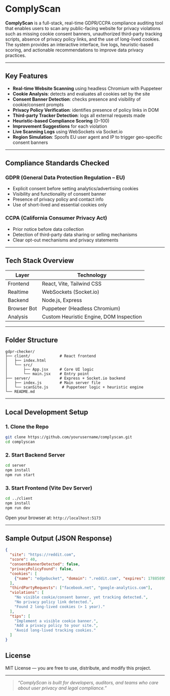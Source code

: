 # ComplyScan

**ComplyScan** is a full-stack, real-time GDPR/CCPA compliance auditing tool that enables users to scan any public-facing website for privacy violations such as missing cookie consent banners, unauthorized third-party tracking scripts, absence of privacy policy links, and the use of long-lived cookies. The system provides an interactive interface, live logs, heuristic-based scoring, and actionable recommendations to improve data privacy practices.

---

##  Key Features

*  **Real-time Website Scanning** using headless Chromium with Puppeteer
*  **Cookie Analysis**: detects and evaluates all cookies set by the site
*  **Consent Banner Detection**: checks presence and visibility of cookie/consent prompts
*  **Privacy Policy Verification**: identifies presence of policy links in DOM
*  **Third-party Tracker Detection**: logs all external requests made
*  **Heuristic-based Compliance Scoring** (0–100)
*  **Improvement Suggestions** for each violation
*  **Live Scanning Logs** using WebSockets via Socket.io
*  **Region Simulation**: Spoofs EU user agent and IP to trigger geo-specific consent banners

---

##  Compliance Standards Checked

###  **GDPR (General Data Protection Regulation – EU)**

* Explicit consent before setting analytics/advertising cookies
* Visibility and functionality of consent banner
* Presence of privacy policy and contact info
* Use of short-lived and essential cookies only

###  **CCPA (California Consumer Privacy Act)**

* Prior notice before data collection
* Detection of third-party data sharing or selling mechanisms
* Clear opt-out mechanisms and privacy statements

---

##  Tech Stack Overview

| Layer       | Technology                              |
| ----------- | --------------------------------------- |
| Frontend    | React, Vite, Tailwind CSS               |
| Realtime    | WebSockets (Socket.io)                  |
| Backend     | Node.js, Express                        |
| Browser Bot | Puppeteer (Headless Chromium)           |
| Analysis    | Custom Heuristic Engine, DOM Inspection |

---

## Folder Structure

```
gdpr-checker/
├── client/             # React frontend
│   ├── index.html
│   └── src/
│       ├── App.jsx     # Core UI logic
│       └── main.jsx    # Entry point
├── server/             # Express + Socket.io backend
│   ├── index.js        # Main server file
│   └── scanSite.js      # Puppeteer logic + heuristic engine
└── README.md
```

---

##  Local Development Setup

### 1. Clone the Repo

```bash
git clone https://github.com/yourusername/complyscan.git
cd complyscan
```

### 2. Start Backend Server

```bash
cd server
npm install
npm run start
```

### 3. Start Frontend (Vite Dev Server)

```bash
cd ../client
npm install
npm run dev
```

Open your browser at: `http://localhost:5173`

---

## Sample Output (JSON Response)

```json
{
  "site": "https://reddit.com",
  "score": 40,
  "consentBannerDetected": false,
  "privacyPolicyFound": false,
  "cookies": [
    {"name": "edgebucket", "domain": ".reddit.com", "expires": 1788589575}
  ],
  "thirdPartyRequests": ["facebook.net", "google-analytics.com"],
  "violations": [
    "No visible cookie/consent banner, yet tracking detected.",
    "No privacy policy link detected.",
    "Found 2 long-lived cookies (> 1 year)."
  ],
  "tips": [
    "Implement a visible cookie banner.",
    "Add a privacy policy to your site.",
    "Avoid long-lived tracking cookies."
  ]
}
```








##  License

MIT License — you are free to use, distribute, and modify this project.

---





> *“ComplyScan is built for developers, auditors, and teams who care about user privacy and legal compliance.”*
##